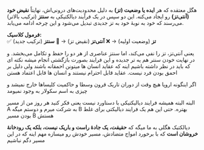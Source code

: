 هگل معتقده که هر **ایده یا وضعیت (تز)** به دلیل محدودیت‌های درونی‌اش، نهایتاً **نقیض خود (آنتی‌تز)** رو ایجاد می‌کنه. این دو سپس در یک فرآیند دیالکتیکی به **سنتز** (ترکیب بالاتر) می‌رسند که خود به نوبهٔ خود به تز جدیدی تبدیل می‌شود و این چرخه ادامه می‌یابد.

**فرمول کلاسیک:**  
✅ **تز** (وضعیت اولیه) → ❌ **آنتی‌تز** (نقیض تز) → 🔄 **سنتز** (ترکیب جدید)

یعنی آنتی‌تز، تز را نفی می‌کند، اما سنتز عناصری از هر دو را حفظ و تکامل می‌بخشد. و در نهایت خودن سنتر هم یه تر جدیده و این فرایند بصورت بازگشتی انجام میشه نکته ای که باید در نظر داشته باشیم اینه که عقاید انسان ها میتونن احمقانه باشند ولی دلیل بر احمق بودن فرد نیست. عقاید قابل احترام نیستند و انسان ها قابل اعتماد هستن

اگر اینگونه اروپا هیچ وقت از دوران تاریک قرون وسطا و حاکمیت کلیساها خارج نمیشد و چیزی به اسم سکولار به وجود نمیومد


البته البته همیشه فرایند دیالیکتیکی با دستاورد نیست یعنی فکر کنید هر روز من از مسیر A به شرکت میرم و دوستم میگه B بهتره. حتی این هم یک فرایند دیالیکتی برای غلط بودن مسیر B هستش

دیالکتیک هگلی به ما میگه که **حقیقت، یک جادهٔ راست و باریک نیست، بلکه یک رودخانهٔ خروشان است** که با برخورد امواج متضادش، مسیر خودش رو میسازه مهم اینه که در این مسیر دگم نباشیم